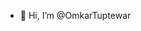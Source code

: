 - 👋 Hi, I’m @OmkarTuptewar


<!---
OmkarTuptewar/OmkarTuptewar is a ✨ special ✨ repository because its `README.md` (this file) appears on your GitHub profile.
You can click the Preview link to take a look at your changes.
--->
